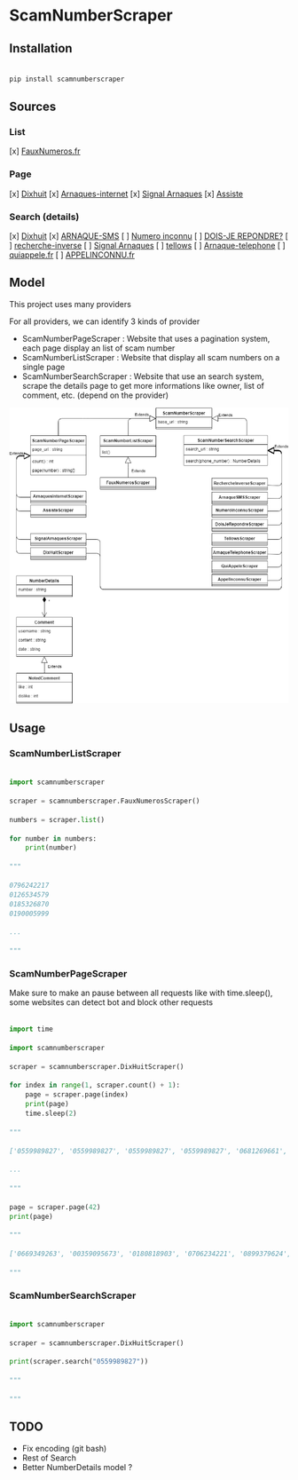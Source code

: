 # ScamNumberScraper

## Installation

``` bash

pip install scamnumberscraper

```

## Sources

### List
[x] [FauxNumeros.fr](http://fauxnumeros.fr)

### Page
[x] [Dixhuit](http://www.dixhuit.fr)
[x] [Arnaques-internet](http://www.arnaques-internet.info/numero-telephone.html)
[x] [Signal Arnaques](https://www.signal-arnaques.com/phone-fraud)
[x] [Assiste](https://assiste.com/Arnaques_telephoniques/index_01.html)

### Search (details)

[x] [Dixhuit](http://www.dixhuit.fr)
[x] [ARNAQUE-SMS](https://www.arnaque-sms.com)
[ ] [Numero inconnu](https://www.numeroinconnu.fr)
[ ] [DOIS-JE REPONDRE?](https://www.doisjerepondre.fr)
[ ] [recherche-inverse](https://www.recherche-inverse.com)
[ ] [Signal Arnaques](https://www.signal-arnaques.com/phone-fraud)
[ ] [tellows](https://www.tellows.fr/)
[ ] [Arnaque-telephone](https://arnaque-telephone.com/)
[ ] [quiappele.fr](https://quiappele.fr/)
[ ] [APPELINCONNU.fr](https://appelinconnu.fr/)

## Model

This project uses many providers

For all providers, we can identify 3 kinds of provider

-   ScamNumberPageScraper : Website that uses a pagination system, each page display an list of scam number
-   ScamNumberListScraper : Website that display all scam numbers on a single page
-   ScamNumberSearchScraper : Website that use an search system, scrape the details page to get more informations like owner, list of comment, etc. (depend on the provider)

![Screenshot](https://raw.githubusercontent.com/Harkame/ScamNumberScraper/dev/scamnumberscraper.png "ScamNumberScraper class diagram")

## Usage

### ScamNumberListScraper

``` python

import scamnumberscraper

scraper = scamnumberscraper.FauxNumerosScraper()

numbers = scraper.list()

for number in numbers:
    print(number)

"""

0796242217
0126534579
0185326870
0190005999

...

"""

```

### ScamNumberPageScraper

Make sure to make an pause between all requests like with time.sleep(), some websites can detect bot and block other requests

``` python

import time

import scamnumberscraper

scraper = scamnumberscraper.DixHuitScraper()

for index in range(1, scraper.count() + 1):
    page = scraper.page(index)
    print(page)
    time.sleep(2)

"""

['0559989827', '0559989827', '0559989827', '0559989827', '0681269661', '0531483000', '0771722270', '0899566300', '0642499488', '0642499488']

...

"""

page = scraper.page(42)
print(page)

"""

['0669349263', '00359095673', '0180818903', '0706234221', '0899379624', '0805714011', '0322191813', '0495854641', '0385807285', '0141911453']

"""

```

### ScamNumberSearchScraper

``` python

import scamnumberscraper

scraper = scamnumberscraper.DixHuitScraper()

print(scraper.search("0559989827"))

"""

"""

```

## TODO

-   Fix encoding (git bash)
-   Rest of Search
-   Better NumberDetails model ?
